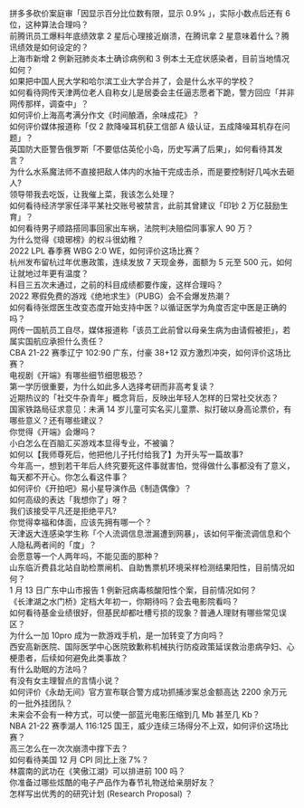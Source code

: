 拼多多砍价案庭审「因显示百分比位数有限，显示 0.9% 」，实际小数点后还有 6 位，这种算法合理吗？  
前腾讯员工爆料年底绩效拿 2 星后心理接近崩溃，在腾讯拿 2 星意味着什么？腾讯绩效是如何设定的？  
上海市新增 2 例新冠肺炎本土确诊病例和 3 例本土无症状感染者，目前当地情况如何？  
如果把中国人民大学和哈尔滨工业大学合并了，会是什么水平的学校？  
如何看待网传天津两位老人自称女儿是居委会主任逼志愿者下跪，警方回应「并非网传那样，调查中」？  
如何评价上海高考满分作文《时间酿酒，余味成花》？  
如何评价媒体报道称「仅 2 款降噪耳机获工信部 A 级认证，五成降噪耳机存在问题」？  
英国防大臣警告俄罗斯「不要低估英伦小岛，历史写满了后果」，如何看待其发言？  
为什么水系魔法师不直接把敌人体内的水抽干完成击杀，而是要控制好几吨水去砸人?  
领导带我去吃饭，让我催上菜，我该怎么处理？  
如何看待经济学家任泽平某社交账号被禁言，此前其曾建议「印钞 2 万亿鼓励生育」？  
如何看待男子顺路搭同事回家出车祸，法院判决赔偿同事家人 90 万？  
为什么觉得《琅琊榜》的权斗很幼稚？  
2022 LPL 春季赛 WBG 2:0 WE，如何评价这场比赛？  
杭州发布留杭过年优惠政策，连续发放 7 天现金券，面额为 5 元至 500 元，如何让就地过年更有温度？  
科目三五次未通过，之前的科目成绩都要作废，这样合理吗？  
2022 寒假免费的游戏《绝地求生》（PUBG）会不会爆发热潮？  
如何看待张煜医生改变态度开始支持中医？以循证医学为角度否定中医是正确的吗？  
网传一国航员工自尽，媒体报道称「该员工此前曾以母亲生病为由请假被拒」，若属实国航应承担什么责任？  
CBA 21-22 赛季辽宁 102:90 广东，付豪 38+12 双方激烈冲突，如何评价这场比赛？  
电视剧《开端》有哪些细节细思极恐？  
第一学历很重要，为什么如此多人选择考研而非高考复读？  
近期热议的「社交牛杂青年」概念背后，反映出年轻人怎样的日常社交状态？  
国家铁路局征求意见：未满 14 岁儿童可实名买儿童票、拟打破以身高论票价，有哪些意义？还有哪些建议？  
你觉得《开端》会爆吗？  
小白怎么在百脑汇买游戏本显得专业，不被骗？  
如何以【我师尊死后，他把他儿子托付给我了】为开头写一篇故事?  
今年高一，想到若干年后人终究要死这件事就害怕，觉得做什么事都没有了意义，每天都不开心。你怎么看这件事？  
如何评价《开拍吧》易小星导演作品《制造偶像》？  
如何高级的表达「我想你了」呀？  
我们该接受平凡还是拒绝平凡?  
你觉得幸福和体面，应该先拥有哪一个？  
天津返大连感染学生称「个人流调信息泄漏遭到网暴」，该如何平衡流调信息和个人隐私两者间的「度」？  
会愿意等一个人两年吗，不能见面的那种？  
山东临沂费县北站自助检票闸机、自助售票机环境采样检测结果阳性，目前情况如何？  
1 月 13 日广东中山市报告 1 例新冠病毒核酸阳性个案，目前情况如何？  
《长津湖之水门桥》定档大年初一，你期待吗？会去电影院看吗？  
如何看待基金业绩很好，但基民却都吐槽亏损的现象？普通人理财有哪些常见误区？  
为什么一加 10pro 成为一款游戏手机，是一加转变了方向吗？  
西安高新医院、国际医学中心医院致歉称机械执行防疫政策延误救治患病孕妇、心梗患者，后续如何避免此类事故？  
有什么助眠的方法吗？  
有没有女主理智点的言情小说？  
如何评价《永劫无间》官方宣布联合警方成功抓捕涉案总金额高达 2200 余万元的一批外挂团队？  
未来会不会有一种方式，可以使一部蓝光电影压缩到几 Mb 甚至几 Kb？  
NBA 21-22 赛季湖人 116:125 国王，威少连续三场得分不上双，如何评价这场比赛？  
高三怎么在一次次崩溃中撑下去？  
如何看待美国 12 月 CPI 同比上涨 7%？  
林震南的武功在《笑傲江湖》可以排进前 100 吗？  
你准备过哪些炫酷的电子产品作为春节礼物送给亲朋好友？  
怎样写出优秀的的研究计划 (Research Proposal) ？  

